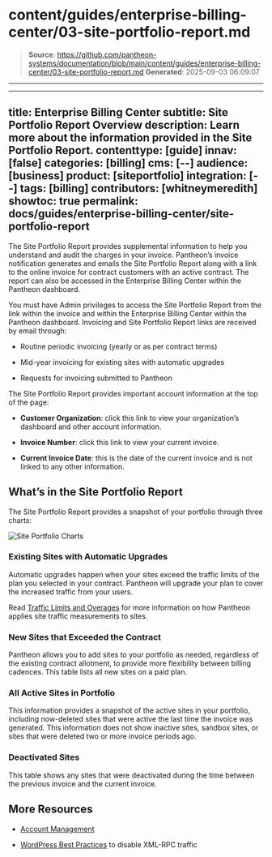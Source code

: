 # content/guides/enterprise-billing-center/03-site-portfolio-report.md

> **Source**: https://github.com/pantheon-systems/documentation/blob/main/content/guides/enterprise-billing-center/03-site-portfolio-report.md
> **Generated**: 2025-09-03 06:09:07

---

---
title: Enterprise Billing Center
subtitle: Site Portfolio Report Overview
description: Learn more about the information provided in the Site Portfolio Report.
contenttype: [guide]
innav: [false]
categories: [billing]
cms: [--]
audience: [business]
product: [siteportfolio]
integration: [--]
tags: [billing]
contributors: [whitneymeredith]
showtoc: true
permalink: docs/guides/enterprise-billing-center/site-portfolio-report
---

The Site Portfolio Report provides supplemental information to help you understand and audit the charges in your invoice. Pantheon’s invoice notification generates and emails the Site Portfolio Report along with a link to the online invoice for contract customers with an active contract. The report can also be accessed in the Enterprise Billing Center within the Pantheon dashboard.

You must have Admin privileges to access the Site Portfolio Report from the link within the invoice and within the Enterprise Billing Center within the Pantheon dashboard. Invoicing and Site Portfolio Report links are received by email through:

- Routine periodic invoicing (yearly or as per contract terms)

- Mid-year invoicing for existing sites with automatic upgrades

- Requests for invoicing submitted to Pantheon

The Site Portfolio Report provides important account information at the top of the page:

- **Customer Organization**: click this link to view your organization’s dashboard and other account information. 

- **Invoice Number**: click this link to view your current invoice.

- **Current Invoice Date**: this is the date of the current invoice and is not linked to any other information.

## What’s in the Site Portfolio Report

The Site Portfolio Report provides a snapshot of your portfolio through three charts:

![Site Portfolio Charts](../../../images/site-portfolio-report-charts.png)

### Existing Sites with Automatic Upgrades

Automatic upgrades happen when your sites exceed the traffic limits of the plan you selected in your contract. Pantheon will upgrade your plan to cover the increased traffic from your users.

Read [Traffic Limits and Overages](/guides/account-mgmt/traffic) for more information on how Pantheon applies site traffic measurements to sites.

### New Sites that Exceeded the Contract

Pantheon allows you to add sites to your portfolio as needed, regardless of the existing contract allotment, to provide more flexibility between billing cadences. This table lists all new sites on a paid plan. 

### All Active Sites in Portfolio

This information provides a snapshot of the active sites in your portfolio, including now-deleted sites that were active the last time the invoice was generated. This information does not show inactive sites, sandbox sites, or sites that were deleted two or more invoice periods ago.

### Deactivated Sites

This table shows any sites that were deactivated during the time between the previous invoice and the current invoice.

## More Resources

- [Account Management](/guides/account-mgmt)

- [WordPress Best Practices](/guides/wordpress-developer/wordpress-best-practices/#avoid-xml-rpc-attacks) to disable XML-RPC traffic
